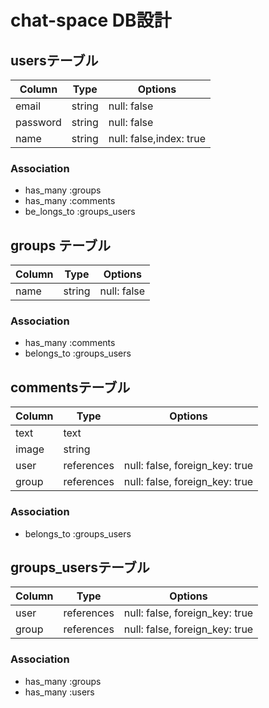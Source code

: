 # chat-space DB設計
## usersテーブル
|Column|Type|Options|
|------|----|-------|
|email|string|null: false|
|password|string|null: false|
|name|string|null: false,index: true|
### Association
- has_many :groups
- has_many :comments
- be_longs_to :groups_users

## groups テーブル
|Column|Type|Options|
|------|----|-------|
|name|string|null: false|
### Association
- has_many :comments
- belongs_to :groups_users

## commentsテーブル
|Column|Type|Options|
|------|----|-------|
|text|text|
|image|string|
|user|references|null: false, foreign_key: true|
|group|references|null: false, foreign_key: true|
### Association
- belongs_to :groups_users

## groups_usersテーブル
|Column|Type|Options|
|------|----|-------|
|user|references|null: false, foreign_key: true|
|group|references|null: false, foreign_key: true|
### Association
- has_many :groups
- has_many :users